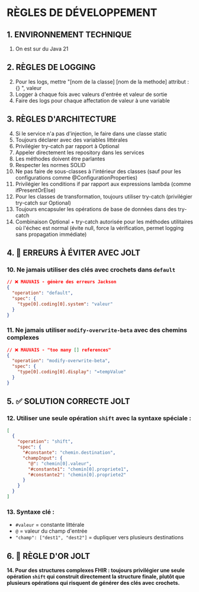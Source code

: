 # RÈGLES DE DÉVELOPPEMENT

## 1. ENVIRONNEMENT TECHNIQUE
1. On est sur du Java 21

## 2. RÈGLES DE LOGGING
2. Pour les logs, mettre "[nom de la classe] [nom de la methode] attribut : {} ", valeur
3. Logger à chaque fois avec valeurs d'entrée et valeur de sortie
4. Faire des logs pour chaque affectation de valeur à une variable

## 3. RÈGLES D'ARCHITECTURE
4. Si le service n'a pas d'injection, le faire dans une classe static
5. Toujours déclarer avec des variables littérales
6. Privilégier try-catch par rapport à Optional
7. Appeler directement les repository dans les services
8. Les méthodes doivent être parlantes
9. Respecter les normes SOLID
10. Ne pas faire de sous-classes à l'intérieur des classes (sauf pour les configurations comme @ConfigurationProperties)
11. Privilégier les conditions if par rapport aux expressions lambda (comme ifPresentOrElse)
12. Pour les classes de transformation, toujours utiliser try-catch (privilégier try-catch sur Optional)
13. Toujours encapsuler les opérations de base de données dans des try-catch
14. Combinaison Optional + try-catch autorisée pour les méthodes utilitaires où l'échec est normal (évite null, force la vérification, permet logging sans propagation immédiate) 

## 4. 🚫 ERREURS À ÉVITER AVEC JOLT

### 10. Ne jamais utiliser des clés avec crochets dans `default`
```json
// ❌ MAUVAIS - génère des erreurs Jackson
{
  "operation": "default",
  "spec": {
    "type[0].coding[0].system": "valeur"
  }
}
```

### 11. Ne jamais utiliser `modify-overwrite-beta` avec des chemins complexes
```json
// ❌ MAUVAIS - "too many [] references"
{
  "operation": "modify-overwrite-beta",
  "spec": {
    "type[0].coding[0].display": "=tempValue"
  }
}
```

## 5. ✅ SOLUTION CORRECTE JOLT

### 12. Utiliser une seule opération `shift` avec la syntaxe spéciale :

```json
[
  {
    "operation": "shift",
    "spec": {
      "#constante": "chemin.destination",
      "champInput": {
        "@": "chemin[0].valeur",
        "#constante1": "chemin[0].propriete1", 
        "#constante2": "chemin[0].propriete2"
      }
    }
  }
]
```

### 13. Syntaxe clé :
- `#valeur` = constante littérale
- `@` = valeur du champ d'entrée
- `"champ": ["dest1", "dest2"]` = dupliquer vers plusieurs destinations

## 6. 📝 RÈGLE D'OR JOLT
**14. Pour des structures complexes FHIR : toujours privilégier une seule opération `shift` qui construit directement la structure finale, plutôt que plusieurs opérations qui risquent de générer des clés avec crochets.**